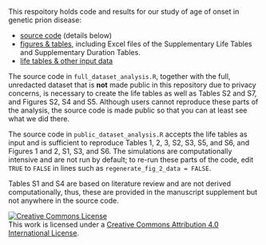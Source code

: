 This respoitory holds code and results for our study of age of onset in genetic prion disease:

+ [source code](/src) (details below)
+ [figures & tables](/figures), including Excel files of the Supplementary Life Tables and Supplementary Duration Tables.
+ [life tables & other input data](/data)

The source code in `full_dataset_analysis.R`, together with the full, unredacted dataset that is **not** made public in this repository due to privacy concerns, is necessary to create the life tables as well as Tables S2 and S7, and Figures S2, S4 and S5. Although users cannot reproduce these parts of the analysis, the source code is made public so that you can at least see what we did there.

The source code in `public_dataset_analysis.R` accepts the life tables as input and is sufficient to reproduce Tables 1, 2, 3, S2, S3, S5, and S6, and Figures 1 and 2, S1, S3, and S6. The simulations are computationally intensive and are not run by default; to re-run these parts of the code, edit `TRUE` to `FALSE` in lines such as `regenerate_fig_2_data = FALSE`.

Tables S1 and S4 are based on literature review and are not derived computationally, thus, these are provided in the manuscript supplement but not anywhere in the source code. 

<a rel="license" href="http://creativecommons.org/licenses/by/4.0/"><img alt="Creative Commons License" style="border-width:0" src="https://i.creativecommons.org/l/by/4.0/88x31.png" /></a><br />This work is licensed under a <a rel="license" href="http://creativecommons.org/licenses/by/4.0/">Creative Commons Attribution 4.0 International License</a>.